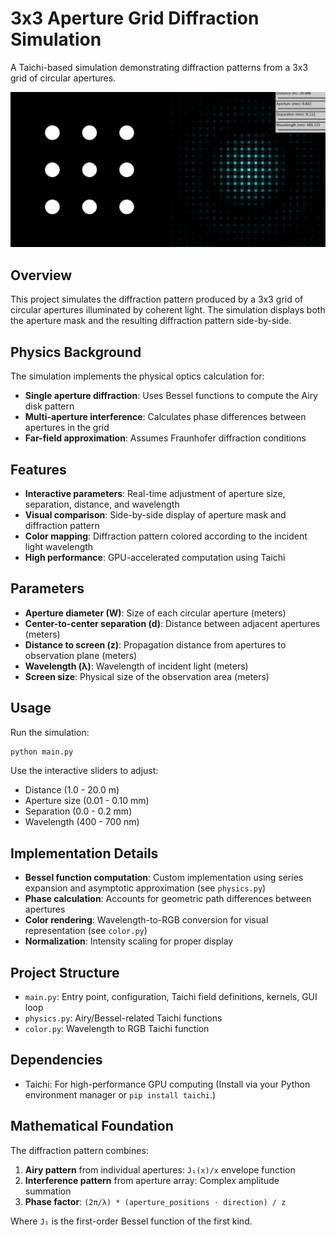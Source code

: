# 3x3 Aperture Grid Diffraction Simulation

A Taichi-based simulation demonstrating diffraction patterns from a 3x3 grid of circular apertures.

![Aperture grid diagram](images/example.png)

## Overview

This project simulates the diffraction pattern produced by a 3x3 grid of circular apertures illuminated by coherent light. The simulation displays both the aperture mask and the resulting diffraction pattern side-by-side.

## Physics Background

The simulation implements the physical optics calculation for:
- **Single aperture diffraction**: Uses Bessel functions to compute the Airy disk pattern
- **Multi-aperture interference**: Calculates phase differences between apertures in the grid
- **Far-field approximation**: Assumes Fraunhofer diffraction conditions

## Features

- **Interactive parameters**: Real-time adjustment of aperture size, separation, distance, and wavelength
- **Visual comparison**: Side-by-side display of aperture mask and diffraction pattern
- **Color mapping**: Diffraction pattern colored according to the incident light wavelength
- **High performance**: GPU-accelerated computation using Taichi

## Parameters

- **Aperture diameter (W)**: Size of each circular aperture (meters)
- **Center-to-center separation (d)**: Distance between adjacent apertures (meters)
- **Distance to screen (z)**: Propagation distance from apertures to observation plane (meters)
- **Wavelength (λ)**: Wavelength of incident light (meters)
- **Screen size**: Physical size of the observation area (meters)

## Usage

Run the simulation:
```bash
python main.py
```

Use the interactive sliders to adjust:
- Distance (1.0 - 20.0 m)
- Aperture size (0.01 - 0.10 mm)
- Separation (0.0 - 0.2 mm)
- Wavelength (400 - 700 nm)

## Implementation Details

- **Bessel function computation**: Custom implementation using series expansion and asymptotic approximation (see `physics.py`)
- **Phase calculation**: Accounts for geometric path differences between apertures
- **Color rendering**: Wavelength-to-RGB conversion for visual representation (see `color.py`)
- **Normalization**: Intensity scaling for proper display

## Project Structure

- `main.py`: Entry point, configuration, Taichi field definitions, kernels, GUI loop
- `physics.py`: Airy/Bessel-related Taichi functions
- `color.py`: Wavelength to RGB Taichi function

## Dependencies

- Taichi: For high-performance GPU computing
  (Install via your Python environment manager or `pip install taichi`.)

## Mathematical Foundation

The diffraction pattern combines:
1. **Airy pattern** from individual apertures: `J₁(x)/x` envelope function
2. **Interference pattern** from aperture array: Complex amplitude summation
3. **Phase factor**: `(2π/λ) * (aperture_positions · direction) / z`

Where `J₁` is the first-order Bessel function of the first kind.
